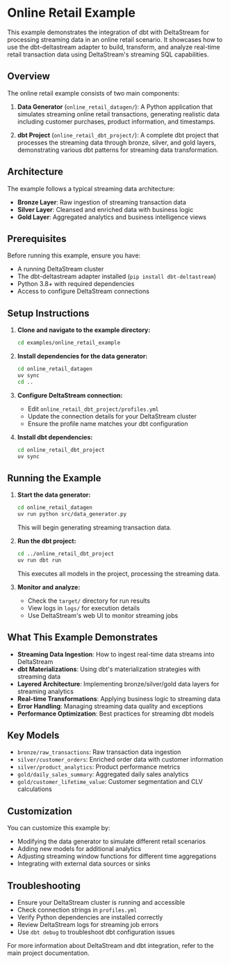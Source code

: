 # Online Retail Example

This example demonstrates the integration of dbt with DeltaStream for processing streaming data in an online retail scenario. It showcases how to use the dbt-deltastream adapter to build, transform, and analyze real-time retail transaction data using DeltaStream's streaming SQL capabilities.

## Overview

The online retail example consists of two main components:

1. **Data Generator** (`online_retail_datagen/`): A Python application that simulates streaming online retail transactions, generating realistic data including customer purchases, product information, and timestamps.

2. **dbt Project** (`online_retail_dbt_project/`): A complete dbt project that processes the streaming data through bronze, silver, and gold layers, demonstrating various dbt patterns for streaming data transformation.

## Architecture

The example follows a typical streaming data architecture:

- **Bronze Layer**: Raw ingestion of streaming transaction data
- **Silver Layer**: Cleansed and enriched data with business logic
- **Gold Layer**: Aggregated analytics and business intelligence views

## Prerequisites

Before running this example, ensure you have:

- A running DeltaStream cluster
- The dbt-deltastream adapter installed (`pip install dbt-deltastream`)
- Python 3.8+ with required dependencies
- Access to configure DeltaStream connections

## Setup Instructions

1. **Clone and navigate to the example directory:**

   ```bash
   cd examples/online_retail_example
   ```

2. **Install dependencies for the data generator:**

   ```bash
   cd online_retail_datagen
   uv sync
   cd ..
   ```

3. **Configure DeltaStream connection:**
   - Edit `online_retail_dbt_project/profiles.yml`
   - Update the connection details for your DeltaStream cluster
   - Ensure the profile name matches your dbt configuration

4. **Install dbt dependencies:**

   ```bash
   cd online_retail_dbt_project
   uv sync
   ```

## Running the Example

1. **Start the data generator:**

   ```bash
   cd online_retail_datagen
   uv run python src/data_generator.py
   ```

   This will begin generating streaming transaction data.

2. **Run the dbt project:**

   ```bash
   cd ../online_retail_dbt_project
   uv run dbt run
   ```

   This executes all models in the project, processing the streaming data.

3. **Monitor and analyze:**
   - Check the `target/` directory for run results
   - View logs in `logs/` for execution details
   - Use DeltaStream's web UI to monitor streaming jobs

## What This Example Demonstrates

- **Streaming Data Ingestion**: How to ingest real-time data streams into DeltaStream
- **dbt Materializations**: Using dbt's materialization strategies with streaming data
- **Layered Architecture**: Implementing bronze/silver/gold data layers for streaming analytics
- **Real-time Transformations**: Applying business logic to streaming data
- **Error Handling**: Managing streaming data quality and exceptions
- **Performance Optimization**: Best practices for streaming dbt models

## Key Models

- `bronze/raw_transactions`: Raw transaction data ingestion
- `silver/customer_orders`: Enriched order data with customer information
- `silver/product_analytics`: Product performance metrics
- `gold/daily_sales_summary`: Aggregated daily sales analytics
- `gold/customer_lifetime_value`: Customer segmentation and CLV calculations

## Customization

You can customize this example by:

- Modifying the data generator to simulate different retail scenarios
- Adding new models for additional analytics
- Adjusting streaming window functions for different time aggregations
- Integrating with external data sources or sinks

## Troubleshooting

- Ensure your DeltaStream cluster is running and accessible
- Check connection strings in `profiles.yml`
- Verify Python dependencies are installed correctly
- Review DeltaStream logs for streaming job errors
- Use `dbt debug` to troubleshoot dbt configuration issues

For more information about DeltaStream and dbt integration, refer to the main project documentation.
